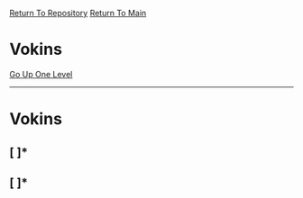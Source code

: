 [Return To Repository](https://github.com/deathbybandaid/piholeparser/)
[Return To Main](https://github.com/deathbybandaid/piholeparser/blob/master/RecentRunLogs/Mainlog.md)
# Vokins
[Go Up One Level](https://github.com/deathbybandaid/piholeparser/blob/master/RecentRunLogs/TopLevelScripts/.md)
____________________________________
# Vokins
## [ ]*
## [ ]*
